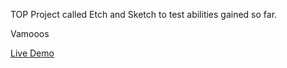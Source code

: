 TOP Project called Etch and Sketch to test abilities gained so far. 

Vamooos

[Live Demo](https://adancalderon.github.io/sketch.github.io/) 
